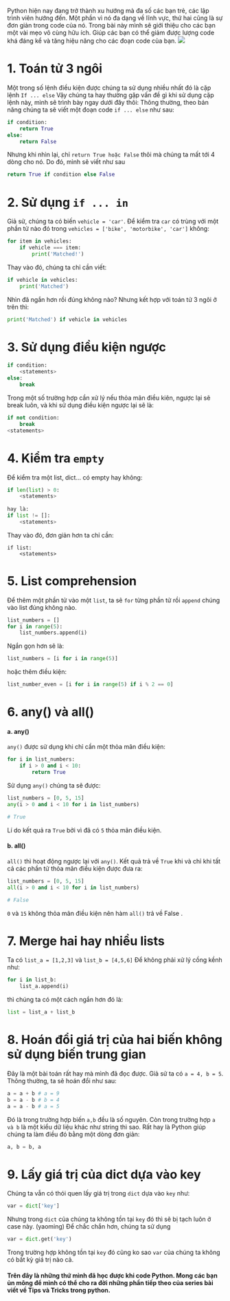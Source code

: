 Python hiện nay đang trở thành xu hướng mà đa số các bạn trẻ, các lập trình viên hướng đến. Một phần vì nó đa dạng về lĩnh vực, thứ hai cũng là sự đơn giản trong code của nó.  Trong bài này mình sẽ giới thiệu cho các bạn một vài mẹo vô cùng hữu ích. Giúp các bạn có thể giảm được lượng code khá đáng kể và tăng hiệu năng cho các đoạn code của bạn.
![](https://images.viblo.asia/bd6cc2fe-1af2-4fa0-8af3-0ae7e4884590.jpg)


# 1. Toán tử 3 ngôi
Một trong số lệnh điều kiện được chúng ta sử dụng nhiều nhất đó là cặp lệnh `If ... else` Vậy chúng ta hay thường gặp vấn đề gì khi sử dụng cặp lệnh này, mình sẽ trình bày ngay dưới đây thôi:
Thông thường, theo bản năng chúng ta sẽ viết một đoạn code `if ... else` như sau:
```python
if condition:
    return True
else:
    return False
```
Nhưng khi nhìn lại, chỉ `return True hoặc False` thôi mà chúng ta mất tới 4 dòng cho nó. Do đó, mình sẽ viết như sau
```python
return True if condition else False
```
# 2. Sử dụng `if ... in`
Giả sử, chúng ta có biến `vehicle = 'car'`. Để kiểm tra `car` có trùng với một phần tử nào đó trong `vehicles = ['bike', 'motorbike', 'car']` không:
```python
for item in vehicles:
    if vehicle === item:
        print('Matched!')
```
Thay vào đó, chúng ta chỉ cần viết:
```python
if vehicle in vehicles:
    print('Matched')
``` 
Nhìn đã ngắn hơn rồi đúng không nào? Nhưng kết hợp với toán tử 3 ngôi ở trên thì: 
```python
print('Matched') if vehicle in vehicles
```
# 3. Sử dụng điều kiện ngược
```python
if condition:
    <statements>
else:
    break
```
Trong một số trường hợp cần xử lý nếu thỏa mãn điều kiên, ngược lại sẽ break luôn, và khi sử dụng điều kiện ngược lại sẽ là:
```python
if not condition:
    break
<statements>
```
# 4. Kiểm tra `empty`
Để kiểm tra một list, dict... có empty hay không:
```python
if len(list) > 0:
    <statements>
    
hay là:
if list != []:
    <statements>
```
Thay vào đó, đơn giản hơn ta chỉ cần:
```python:
if list:
    <statements>
```
# 5. List comprehension
Để thêm một phần tử vào một `list`, ta sẽ `for` từng phần tử rồi `append` chúng vào list đúng không nào.
```python
list_numbers = []
for i in range(5):
    list_numbers.append(i)
```
Ngắn gọn hơn sẽ là:
```python
list_numbers = [i for i in range(5)]
```
hoặc thêm điều kiện: 
``` python
list_number_even = [i for i in range(5) if i % 2 == 0]
```
# 6. any() và all()
#### a. any()
`any()` được sử dụng khi chỉ cần một thỏa mãn điều kiện:
```python
for i in list_numbers:
    if i > 0 and i < 10:
        return True
```
Sử dụng `any()` chúng ta sẽ được:
```python
list_numbers = [0, 5, 15]
any(i > 0 and i < 10 for i in list_numbers)

# True
```
Lí do kết quả ra `True` bởi vì đã có `5` thỏa mãn điều kiện.
#### b. all()
`all()` thì hoạt động ngược lại với `any()`. Kết quả trả về `True` khi và chỉ khi tất cả các phần tử thỏa mãn điều kiện được đưa ra:
```python
list_numbers = [0, 5, 15]
all(i > 0 and i < 10 for i in list_numbers)

# False
```
`0` và `15` không thỏa mãn điều kiện nên hàm `all()` trả về False .
# 7. Merge hai hay nhiều lists
Ta có `list_a = [1,2,3]` và `list_b = [4,5,6]`
Để không phải xử lý cồng kềnh như:
```python
for i in list_b:
    list_a.append(i)
```
thì chúng ta có một cách ngắn hơn đó là:
```python
list = list_a + list_b
```
# 8. Hoán đổi giá trị của hai biến không sử dụng biến trung gian
Đây là một bài toán rất hay mà mình đã đọc được. Giả sử ta có `a = 4, b = 5`. Thông thường, ta sẽ hoán đổi như sau:
```python
a = a + b # a = 9
b = a - b # b = 4
a = a - b # a = 5
```
Đó là trong trường hợp biến `a,b` đều là số nguyên. Còn trong  trường hợp `a và b` là một kiểu dữ liệu khác như string thì sao. Rất hay là Python giúp chúng ta làm điều đó bằng một dòng đơn giản:
```python
a, b = b, a
```
# 9. Lấy giá trị của dict dựa vào key
Chúng ta vẫn có thói quen lấy giá trị trong `dict` dựa vào `key` như: 
```python
var = dict['key']
```
Nhưng trong `dict` của chúng ta không tồn tại `key` đó thì sẽ bị tạch luôn ở case này. (yaoming) Để chắc chắn hơn, chúng ta sử dụng 
```python
var = dict.get('key')
```
Trong trường hợp không tồn tại `key` đó cũng ko sao `var` của chúng ta không có bất kỳ giá trị nào cả.

#### Trên đây là những thứ mình đã học được khi code Python. Mong các bạn ủn mông để mình có thể cho ra đời những phần tiếp theo của series bài viết về Tips và Tricks trong python.